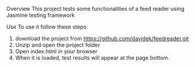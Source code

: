 Overview
This project tests some functionalities of a feed reader using Jasmine testing framework

Use
To use it follow these steps:
1) download the project from https://github.com/davjdek/feedreader.git
2) Unzip and open the project folder
3) Open index.html in your browser 
4) When it is loaded, test results will appear at the page bottom.